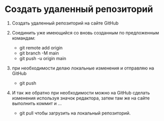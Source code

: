 # Создать удаленный репозиторий

1. Создать удаленный репозиторий на сайте GitHub

2. Соединить уже имеющийся со вновь созданным по предложенным командам:
    * git remote add origin
    * git branch -M main
    * git push -u origin main

3. при необходимости делаю локальные изменения и отправляю на GitHub
    * git push

4. И так же обратно при необходимости можно на GitHub сделать изменения используя значок редактора, затем там же на сайте выполнить коммит и ...
    * git pull
    чтобы загрузить на локальный репозиторий.